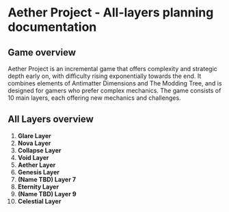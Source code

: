 # Aether Project - All-layers planning documentation

## Game overview
Aether Project is an incremental game that offers complexity and strategic depth early on, with difficulty rising exponentially towards the end. It combines elements of Antimatter Dimensions and The Modding Tree, and is designed for gamers who prefer complex mechanics. The game consists of 10 main layers, each offering new mechanics and challenges.

## All Layers overview
1.  **Glare Layer**
2.  **Nova Layer**
3.  **Collapse Layer**
4.  **Void Layer**
5.  **Aether Layer**
6.  **Genesis Layer**
7.  **(Name TBD) Layer 7**
8.  **Eternity Layer**
9.  **(Name TBD) Layer 9**
10. **Celestial Layer**